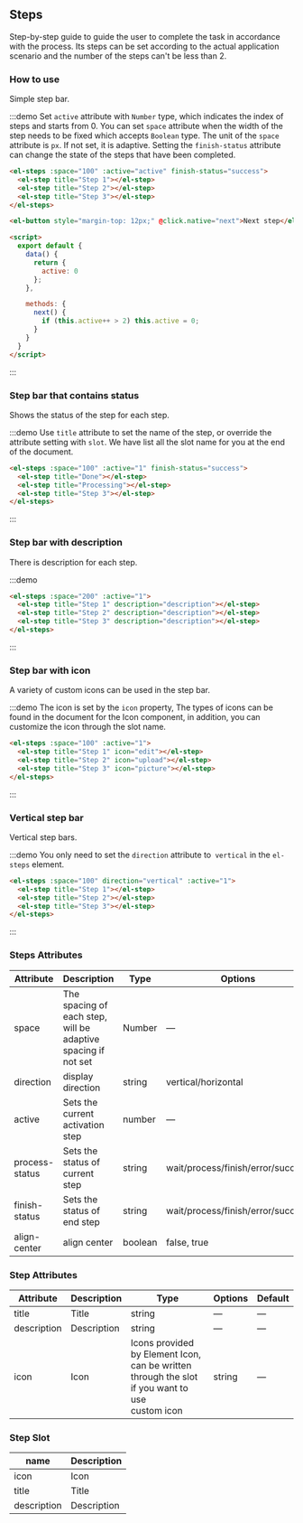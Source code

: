 <script>
  export default {
    data() {
      return {
        active: 0
      };
    },

    methods: {
      next() {
        if (this.active++ > 2) this.active = 0;
      }
    }
  }
</script>

## Steps

Step-by-step guide to guide the user to complete the task in accordance with the process. Its steps can be set according to the actual application scenario and the number of the steps can't be less than 2.

### How to use

Simple step bar.

:::demo Set `active` attribute with `Number` type, which indicates the index of steps and starts from 0. You can set `space` attribute when the width of the step needs to be fixed which accepts `Boolean` type. The unit of the `space` attribute is `px`. If not set, it is adaptive. Setting the `finish-status` attribute can change the state of the steps that have been completed.

```html
<el-steps :space="100" :active="active" finish-status="success">
  <el-step title="Step 1"></el-step>
  <el-step title="Step 2"></el-step>
  <el-step title="Step 3"></el-step>
</el-steps>

<el-button style="margin-top: 12px;" @click.native="next">Next step</el-button>

<script>
  export default {
    data() {
      return {
        active: 0
      };
    },

    methods: {
      next() {
        if (this.active++ > 2) this.active = 0;
      }
    }
  }
</script>
```
:::

### Step bar that contains status

Shows the status of the step for each step.

:::demo Use `title` attribute to set the name of the step, or override the attribute setting with `slot`. We have list all the slot name for you at the end of the document.

```html
<el-steps :space="100" :active="1" finish-status="success">
  <el-step title="Done"></el-step>
  <el-step title="Processing"></el-step>
  <el-step title="Step 3"></el-step>
</el-steps>
```
:::

### Step bar with description

There is description for each step.

:::demo
```html
<el-steps :space="200" :active="1">
  <el-step title="Step 1" description="description"></el-step>
  <el-step title="Step 2" description="description"></el-step>
  <el-step title="Step 3" description="description"></el-step>
</el-steps>
```
:::

### Step bar with icon


A variety of custom icons can be used in the step bar.

:::demo The icon is set by the `icon` property, The types of icons can be found in the document for the Icon component, in addition, you can customize the icon through the slot name.

```html
<el-steps :space="100" :active="1">
  <el-step title="Step 1" icon="edit"></el-step>
  <el-step title="Step 2" icon="upload"></el-step>
  <el-step title="Step 3" icon="picture"></el-step>
</el-steps>
```
:::

### Vertical step bar

Vertical step bars.

:::demo You only need to set the `direction` attribute to` vertical` in the `el-steps` element.

```html
<el-steps :space="100" direction="vertical" :active="1">
  <el-step title="Step 1"></el-step>
  <el-step title="Step 2"></el-step>
  <el-step title="Step 3"></el-step>
</el-steps>
```
:::

### Steps Attributes

| Attribute      | Description    | Type      | Options       | Default   |
|---------- |-------- |---------- |-------------  |-------- |
| space | The spacing of each step, will be adaptive spacing if not set | Number | — | — |
| direction | display direction | string | vertical/horizontal | horizontal |
| active | Sets the current activation step  | number | — | 0 |
| process-status | Sets the status of current step | string | wait/process/finish/error/success | process |
| finish-status | Sets the status of end step | string | wait/process/finish/error/success | finish |
| align-center | align center | boolean | false, true | false |

### Step Attributes
| Attribute      | Description    | Type      | Options       | Default   |
|---------- |-------- |---------- |-------------  |-------- |
| title | Title | string | — | — |
| description | Description | string | — | — |
| icon | Icon| Icons provided by Element Icon, can be written through the slot if you want to use <br> custom icon| string | — |

### Step Slot
| name | Description  |
|----|----|
| icon | Icon |
| title | Title |
| description | Description |

